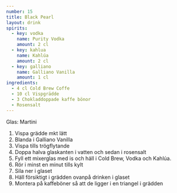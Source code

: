 ```yaml
---
number: 15
title: Black Pearl 
layout: drink
spirits: 
  - key: vodka
    name: Purity Vodka
    amount: 2 cl
  - key: kahlua
    name: Kahlúa
    amount: 2 cl
  - key: galliano
    name: Galliano Vanilla
    amount: 1 cl
ingredients: 
  - 4 cl Cold Brew Coffe 
  - 10 cl Vispgrädde  
  - 3 Chokladdoppade kaffe bönor  
  - Rosensalt
---
```



Glas: Martini

1) Vispa grädde mkt lätt  
2) Blanda i Galliano Vanilla  
3) Vispa tills trögflytande  
4) Doppa halva glaskanten i vatten och sedan i rosensalt  
5) Fyll ett mixerglas med is och häll i Cold Brew, Vodka och Kahlúa.  
6) Rör i minst en  minut tills kylt  
7) Sila ner i glaset  
8) Häll försiktigt i grädden ovanpå drinken i glaset  
9) Montera på kaffeböner så att de ligger i en triangel i grädden  
